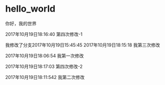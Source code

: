 # hello_world
你好，我的世界

2017年10月19日18:16:40 第四次修改-1

我修改了分支2017年10月19日15:45:45
2017年10月19日18:15:18 我第三次修改

2017年10月19日18:06:54 我第一次修改

2017年10月19日18:17:03 第四次修改-2

2017年10月19日18:11:542 我第二次修改
